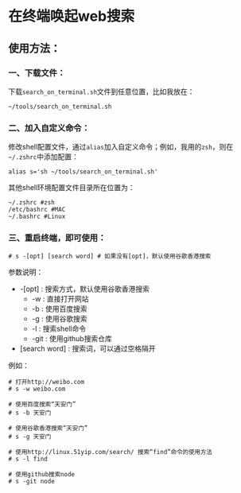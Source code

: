 # 在终端唤起web搜索

## 使用方法：

### 一、下载文件：

下载`search_on_terminal.sh`文件到任意位置，比如我放在：

	~/tools/search_on_terminal.sh

### 二、加入自定义命令：

修改shell配置文件，通过`alias`加入自定义命令；例如，我用的`zsh`，则在`~/.zshrc`中添加配置：

	alias s='sh ~/tools/search_on_terminal.sh'

其他shell环境配置文件目录所在位置为：

	~/.zshrc #zsh
	/etc/bashrc #MAC
	~/.bashrc #Linux

### 三、重启终端，即可使用：

	# s -[opt] [search word] # 如果没有[opt]，默认使用谷歌香港搜索

参数说明：

* -[opt] : 搜索方式，默认使用谷歌香港搜索
	* -w : 直接打开网站
	* -b : 使用百度搜索
	* -g : 使用谷歌搜索
	* -l : 搜索shell命令
	* -git : 使用github搜索仓库
* [search word] : 搜索词，可以通过空格隔开

例如：

	# 打开http://weibo.com
	# s -w weibo.com 	

	# 使用百度搜索“天安门”
	# s -b 天安门 		

	# 使用谷歌香港搜索“天安门”
	# s -g 天安门		

	# 使用http://linux.51yip.com/search/ 搜索“find”命令的使用方法
	# s -l find		

	# 使用github搜索node
	# s -git node		
